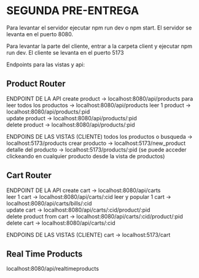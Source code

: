 # SEGUNDA PRE-ENTREGA
 
Para levantar el servidor ejecutar npm run dev o npm start. 
El servidor se levanta en el puerto 8080. 

Para levantar la parte del cliente, entrar a la carpeta client y ejecutar npm run dev.
El cliente se levanta en el puerto 5173
 
  
Endpoints para las vistas y api: 

## Product Router 

ENDPOINT DE LA API
create product -> localhost:8080/api/products
para leer todos los productos -> localhost:8080/api/products 
leer 1 product -> localhost:8080/api/products/:pid  
update product -> localhost:8080/api/products/:pid  
delete product -> localhost:8080/api/products/:pid  

ENDPOINS DE LAS VISTAS (CLIENTE)
todos los productos o busqueda -> localhost:5173/products
crear producto -> localhost:5173/new_product
detalle del producto -> localhost:5173/products/:pid (se puede acceder clickeando en cualquier producto desde la vista de productos)  


 
## Cart Router 

ENDPOINT DE LA API
create cart -> localhost:8080/api/carts  
leer 1 cart -> localhost:8080/api/carts/:cid 
leer y popular 1 cart -> localhost:8080/api/carts/bills/:cid  
update cart -> localhost:8080/api/carts/:cid/product/:pid  
delete product from cart -> localhost:8080/api/carts/:cid/product/:pid
delete cart -> localhost:8080/api/carts/:cid 

ENDPOINS DE LAS VISTAS (CLIENTE)
cart -> localhost:5173/cart

## Real Time Products

localhost:8080/api/realtimeproducts
